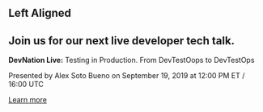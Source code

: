 ## Left Aligned
  <div class="cta assembly assembly-type-call_to_action left component" style="background-image: url();">
    <div class="cta__container pf-l-grid">
      <h2 class="cta__title pf-c-title">Join us for our next live developer tech talk.</h2>
      <div class="cta__content">
        <p><strong>DevNation Live:</strong> Testing in Production. From DevTestOops to DevTestOps</p>
        <p>Presented by Alex Soto Bueno&nbsp;on September 19, 2019 at 12:00 PM ET / 16:00 UTC</p>
      </div>
      <div class="cta__cta">
        <a href="https://onlinexperiences.com/Launch/QReg/ShowUUID=6D298284-3770-4C13-914C-77D1033BD5AC" class="pf-c-button pf-m-heavy">Learn more</a>
      </div>
    </div>
  </div>
